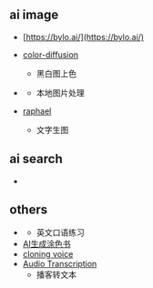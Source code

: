 ## ai image
<!-- text 2 img -->
+ [https://bylo.ai/](https://bylo.ai/)


+ [color-diffusion](https://github.com/ErwannMillon/Color-diffusion)
    + 黑白图上色

+ [](https://github.com/zhongweili/imagenie)
    + 本地图片处理

+ [raphael](https://raphael.app/zh)
    + 文字生图


## ai search
+ [](https://onionai.so/)


## others
+ [](https://github.com/Orenoid/BabelDuck)
    + 英文口语练习
+ [AI生成涂色书](https://zcoloring.com/)
+ [cloning voice](https://anyvoice.net/zh/ai-voice-cloning)
+ [Audio Transcription](https://podcast.zeabur.app/)
    + 播客转文本
    